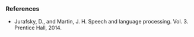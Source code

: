 ### References
* Jurafsky, D., and Martin, J. H. Speech and language processing. Vol. 3. Prentice
Hall, 2014.
